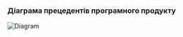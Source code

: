 ### Діаграма прецедентів програмного продукту

![Diagram](https://github.com/oleksandrblazhko/ai-212-socheslo/assets/101970415/f13533c3-08bd-4f36-b828-eb84e24bfa9e)
